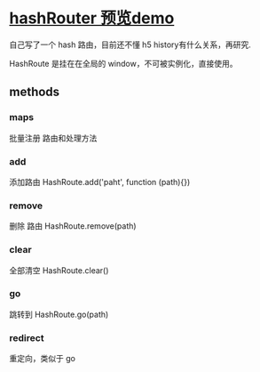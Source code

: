 # [hashRouter 预览demo](http://donglegend.com/effects/hashRouter/index.html)
自己写了一个 hash 路由，目前还不懂 h5 history有什么关系，再研究.

HashRoute 是挂在在全局的 window，不可被实例化，直接使用。

## methods
### maps
批量注册 路由和处理方法

### add
添加路由 
HashRoute.add('paht', function (path){})
### remove
删除 路由 HashRoute.remove(path)
### clear
全部清空 HashRoute.clear()
### go
跳转到 HashRoute.go(path)
### redirect
重定向，类似于 go



